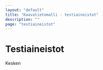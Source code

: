 ```yaml
---
layout: "default"
title: "Kaavatietomalli - testiaineistot"
description: ""
page: "testiaineistot"
---
```

# Testiaineistot

Kesken
